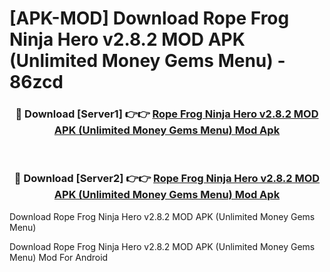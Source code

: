 # [APK-MOD] Download Rope Frog Ninja Hero v2.8.2 MOD APK (Unlimited Money Gems Menu) - 86zcd


<div align="center">
<h3>🔴 Download [Server1] 👉👉 <a href="https://apk-comot.site?title=Rope_Frog_Ninja_Hero_v2.8.2_MOD_APK_(Unlimited_Money_Gems_Menu)">Rope Frog Ninja Hero v2.8.2 MOD APK (Unlimited Money Gems Menu) Mod Apk</a></h3><br>
<h3>🔴 Download [Server2] 👉👉 <a href="https://apk-comot.site?title=Rope_Frog_Ninja_Hero_v2.8.2_MOD_APK_(Unlimited_Money_Gems_Menu)">Rope Frog Ninja Hero v2.8.2 MOD APK (Unlimited Money Gems Menu) Mod Apk</a></h3>
</div>



Download Rope Frog Ninja Hero v2.8.2 MOD APK (Unlimited Money Gems Menu) 

Download Rope Frog Ninja Hero v2.8.2 MOD APK (Unlimited Money Gems Menu) Mod For Android